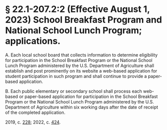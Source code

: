 # § 22.1-207.2:2 (Effective August 1, 2023) School Breakfast Program and National School Lunch Program; applications.

<p>A. Each local school board that collects information to determine eligibility for participation in the School Breakfast Program or the National School Lunch Program administered by the U.S. Department of Agriculture shall establish and post prominently on its website a web-based application for student participation in such program and shall continue to provide a paper-based application.</p><p>B. Each public elementary or secondary school shall process each web-based or paper-based application for participation in the School Breakfast Program or the National School Lunch Program administered by the U.S. Department of Agriculture within six working days after the date of receipt of the completed application.</p><p>2019, c. <a href='http://lis.virginia.gov/cgi-bin/legp604.exe?191+ful+CHAP0228'>228</a>; 2022, c. <a href='http://lis.virginia.gov/cgi-bin/legp604.exe?221+ful+CHAP0424'>424</a>.</p>